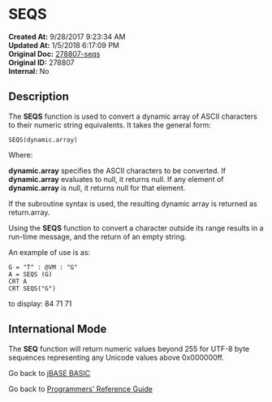 # SEQS

**Created At:** 9/28/2017 9:23:34 AM  
**Updated At:** 1/5/2018 6:17:09 PM  
**Original Doc:** [278807-seqs](https://docs.jbase.com/36868-jbase-basic/278807-seqs)  
**Original ID:** 278807  
**Internal:** No  

## Description

The **SEQS** function is used to convert a dynamic array of ASCII characters to their numeric string equivalents. It takes the general form:

```
SEQS(dynamic.array)
```

Where:

**dynamic.array** specifies the ASCII characters to be converted. If **dynamic.array** evaluates to null, it returns null. If any element of **dynamic.array** is null, it returns null for that element.

If the subroutine syntax is used, the resulting dynamic array is returned as return.array.

Using the **SEQS** function to convert a character outside its range results in a run-time message, and the return of an empty string.

An example of use is as:

```
G = "T" : @VM : "G"
A = SEQS (G)
CRT A
CRT SEQS("G")
```

to display: 84 71 71

## International Mode

The **SEQ** function will return numeric values beyond 255 for UTF-8 byte sequences representing any Unicode values above 0x000000ff.

Go back to [jBASE BASIC](./../README.md)

Go back to [Programmers' Reference Guide](./../../reference-guides/jbc/README.md)
